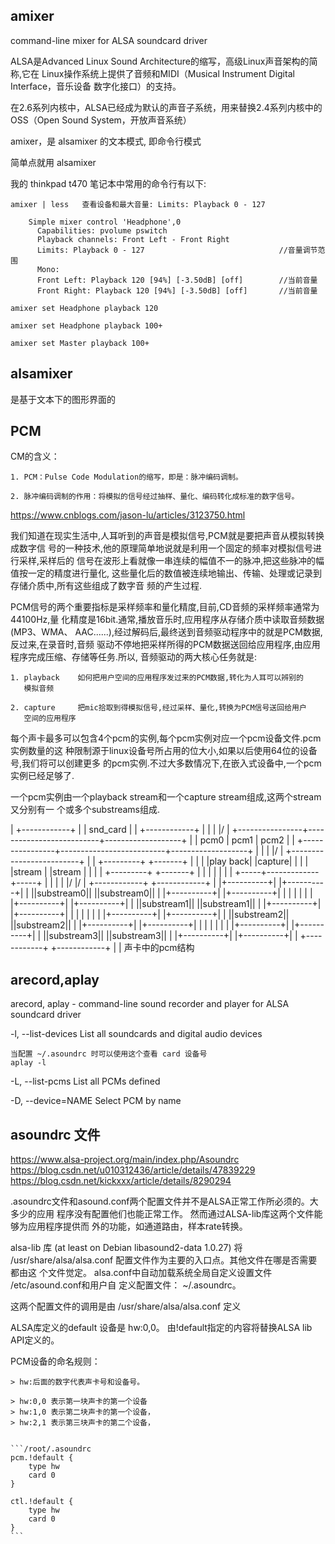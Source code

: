 
## amixer

command-line mixer for ALSA soundcard driver

ALSA是Advanced Linux Sound Architecture的缩写，高级Linux声音架构的简称,它在
Linux操作系统上提供了音频和MIDI（Musical Instrument Digital Interface，音乐设备
数字化接口）的支持。

在2.6系列内核中，ALSA已经成为默认的声音子系统，用来替换2.4系列内核中的OSS（Open
Sound System，开放声音系统）



amixer，是 alsamixer 的文本模式, 即命令行模式

简单点就用 alsamixer

我的 thinkpad t470 笔记本中常用的命令行有以下:

    amixer | less   查看设备和最大音量: Limits: Playback 0 - 127

        Simple mixer control 'Headphone',0
          Capabilities: pvolume pswitch
          Playback channels: Front Left - Front Right           
          Limits: Playback 0 - 127                              //音量调节范围
          Mono:
          Front Left: Playback 120 [94%] [-3.50dB] [off]        //当前音量
          Front Right: Playback 120 [94%] [-3.50dB] [off]       //当前音量

    amixer set Headphone playback 120

    amixer set Headphone playback 100+

    amixer set Master playback 100+


## alsamixer

是基于文本下的图形界面的

## PCM

CM的含义：

    1. PCM：Pulse Code Modulation的缩写，即是：脉冲编码调制。

    2. 脉冲编码调制的作用：将模拟的信号经过抽样、量化、编码转化成标准的数字信号。


https://www.cnblogs.com/jason-lu/articles/3123750.html

我们知道在现实生活中,人耳听到的声音是模拟信号,PCM就是要把声音从模拟转换成数字信
号的一种技术,他的原理简单地说就是利用一个固定的频率对模拟信号进行采样,采样后的
信号在波形上看就像一串连续的幅值不一的脉冲,把这些脉冲的幅值按一定的精度进行量化,
这些量化后的数值被连续地输出、传输、处理或记录到存储介质中,所有这些组成了数字音
频的产生过程.


PCM信号的两个重要指标是采样频率和量化精度,目前,CD音频的采样频率通常为44100Hz,量
化精度是16bit.通常,播放音乐时,应用程序从存储介质中读取音频数据(MP3、WMA、
AAC......),经过解码后,最终送到音频驱动程序中的就是PCM数据,反过来,在录音时,音频
驱动不停地把采样所得的PCM数据送回给应用程序,由应用程序完成压缩、存储等任务.所以,
音频驱动的两大核心任务就是:

    1. playback    如何把用户空间的应用程序发过来的PCM数据,转化为人耳可以辨别的
       模拟音频

    2. capture     把mic拾取到得模拟信号,经过采样、量化,转换为PCM信号送回给用户
       空间的应用程序

每个声卡最多可以包含4个pcm的实例,每个pcm实例对应一个pcm设备文件.pcm实例数量的这
种限制源于linux设备号所占用的位大小,如果以后使用64位的设备号,我们将可以创建更多
的pcm实例.不过大多数情况下,在嵌入式设备中,一个pcm实例已经足够了.

一个pcm实例由一个playback stream和一个capture stream组成,这两个stream又分别有一
个或多个substreams组成.


|                        +------------+
|                        |  snd_card  |
|                        +------------+
|                               |
|                              \|/
|   +----------------+--------------------------+-------------------+
|   |       pcm0     |          pcm1            |       pcm2        |
|   +----------------+--------------------------+-------------------+
|           |
|          \|/
|   +-------------------------+
|   | +---------+   +-------+ |
|   | |play back|   |capture| |
|   | |stream   |   |stream | |
|   | +---------+   +-------+ |
|   |     |             |     |
|   +-----+-------------+-----+
|         |             |
|        \|/           \|/
|   +------------+  +------------+
|   |+----------+|  |+----------+|
|   ||substream0||  ||substream0||
|   |+----------+|  |+----------+|
|   |            |  |            |
|   |+----------+|  |+----------+|
|   ||substream1||  ||substream1||
|   |+----------+|  |+----------+|
|   |            |  |            |
|   |+----------+|  |+----------+|
|   ||substream2||  ||substream2||
|   |+----------+|  |+----------+|
|   |            |  |            |
|   |+----------+|  |+----------+|
|   ||substream3||  ||substream3||
|   |+----------+|  |+----------+|
|   +------------+  +------------+
|
|   声卡中的pcm结构





## arecord,aplay

arecord, aplay - command-line sound recorder and player for ALSA soundcard driver

-l, --list-devices
    List all soundcards and digital audio devices

    当配置 ~/.asoundrc 时可以使用这个查看 card 设备号
    aplay -l

-L, --list-pcms
    List all PCMs defined

-D, --device=NAME
    Select PCM by name


## asoundrc 文件

https://www.alsa-project.org/main/index.php/Asoundrc
https://blog.csdn.net/u010312436/article/details/47839229
https://blog.csdn.net/kickxxx/article/details/8290294

.asoundrc文件和asound.conf两个配置文件并不是ALSA正常工作所必须的。大多少的应用
程序没有配置他们也能正常工作。 然而通过ALSA-lib库这两个文件能够为应用程序提供而
外的功能，如通道路由，样本rate转换。

alsa-lib 库 (at least on Debian libasound2-data 1.0.27) 将
/usr/share/alsa/alsa.conf 配置文件作为主要的入口点。其他文件在哪是否需要都由这
个文件觉定。 alsa.conf中自动加载系统全局自定义设置文件 /etc/asound.conf和用户自
定义配置文件： ~/.asoundrc。

这两个配置文件的调用是由 /usr/share/alsa/alsa.conf 定义

ALSA库定义的default 设备是 hw:0,0。 由!default指定的内容将替换ALSA lib API定义的。


PCM设备的命名规则：

    > hw:后面的数字代表声卡号和设备号。

    > hw:0,0 表示第一块声卡的第一个设备
    > hw:1,0 表示第二块声卡的第一个设备，
    > hw:2,1 表示第三块声卡的第二个设备，


    ```/root/.asoundrc
    pcm.!default {
        type hw
        card 0
    }

    ctl.!default {
        type hw
        card 0
    }
    ```
